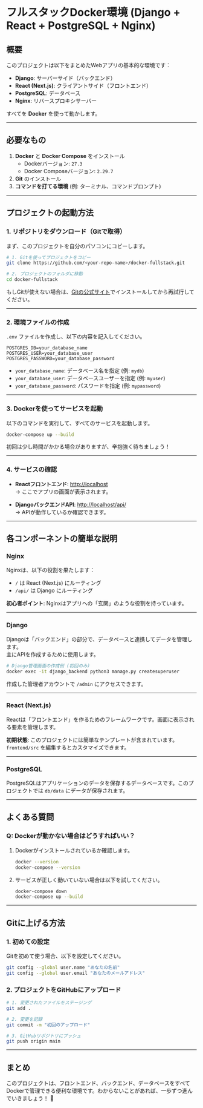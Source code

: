
# フルスタックDocker環境 (Django + React + PostgreSQL + Nginx)

## 概要

このプロジェクトは以下をまとめたWebアプリの基本的な環境です：

- **Django**: サーバーサイド（バックエンド）
- **React (Next.js)**: クライアントサイド（フロントエンド）
- **PostgreSQL**: データベース
- **Nginx**: リバースプロキシサーバー

すべてを **Docker** を使って動かします。

---

## 必要なもの

1. **Docker** と **Docker Compose** をインストール  
   - Dockerバージョン: `27.3`
   - Docker Composeバージョン: `2.29.7`
2. **Git** のインストール
3. **コマンドを打てる環境** (例: ターミナル、コマンドプロンプト)

---

## プロジェクトの起動方法

### 1. リポジトリをダウンロード（Gitで取得）

まず、このプロジェクトを自分のパソコンにコピーします。

```bash
# 1. Gitを使ってプロジェクトをコピー
git clone https://github.com/<your-repo-name>/docker-fullstack.git

# 2. プロジェクトのフォルダに移動
cd docker-fullstack
```

もしGitが使えない場合は、[Gitの公式サイト](https://git-scm.com/)でインストールしてから再試行してください。

---

### 2. 環境ファイルの作成

`.env` ファイルを作成し、以下の内容を記入してください。

```env
POSTGRES_DB=your_database_name
POSTGRES_USER=your_database_user
POSTGRES_PASSWORD=your_database_password
```

- `your_database_name`: データベース名を指定 (例: `mydb`)
- `your_database_user`: データベースユーザーを指定 (例: `myuser`)
- `your_database_password`: パスワードを指定 (例: `mypassword`)

---

### 3. Dockerを使ってサービスを起動

以下のコマンドを実行して、すべてのサービスを起動します。

```bash
docker-compose up --build
```

初回は少し時間がかかる場合がありますが、辛抱強く待ちましょう！

---

### 4. サービスの確認

- **Reactフロントエンド**: [http://localhost](http://localhost)  
  → ここでアプリの画面が表示されます。

- **DjangoバックエンドAPI**: [http://localhost/api/](http://localhost/api/)  
  → APIが動作しているか確認できます。

---

## 各コンポーネントの簡単な説明

### **Nginx**

Nginxは、以下の役割を果たします：

- `/` は React (Next.js) にルーティング  
- `/api/` は Django にルーティング

**初心者ポイント**: Nginxはアプリへの「玄関」のような役割を持っています。

---

### **Django**

Djangoは「バックエンド」の部分で、データベースと連携してデータを管理します。  
主にAPIを作成するために使用します。

```bash
# Django管理画面の作成例 (初回のみ)
docker exec -it django_backend python3 manage.py createsuperuser
```

作成した管理者アカウントで `/admin` にアクセスできます。

---

### **React (Next.js)**

Reactは「フロントエンド」を作るためのフレームワークです。画面に表示される要素を管理します。

**初期状態**: このプロジェクトには簡単なテンプレートが含まれています。 `frontend/src` を編集するとカスタマイズできます。

---

### **PostgreSQL**

PostgreSQLはアプリケーションのデータを保存するデータベースです。このプロジェクトでは `db/data` にデータが保存されます。

---

## よくある質問

### **Q: Dockerが動かない場合はどうすればいい？**

1. Dockerがインストールされているか確認します。
   ```bash
   docker --version
   docker-compose --version
   ```
2. サービスが正しく動いていない場合は以下を試してください。
   ```bash
   docker-compose down
   docker-compose up --build
   ```

---

## Gitに上げる方法

### 1. 初めての設定

Gitを初めて使う場合、以下を設定してください。

```bash
git config --global user.name "あなたの名前"
git config --global user.email "あなたのメールアドレス"
```

### 2. プロジェクトをGitHubにアップロード

```bash
# 1. 変更されたファイルをステージング
git add .

# 2. 変更を記録
git commit -m "初回のアップロード"

# 3. GitHubリポジトリにプッシュ
git push origin main
```

---

## まとめ

このプロジェクトは、フロントエンド、バックエンド、データベースをすべてDockerで管理できる便利な環境です。わからないことがあれば、一歩ずつ進んでいきましょう！ 🚀
